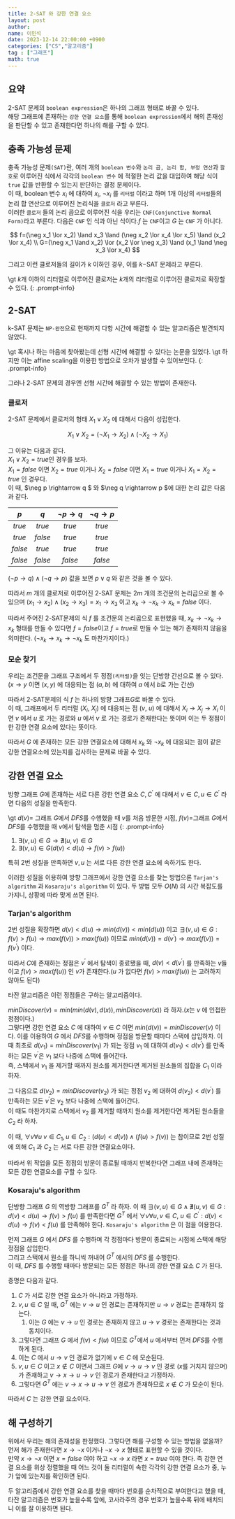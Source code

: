 ```yaml
---
title: 2-SAT 와 강한 연결 요소
layout: post
author:
name: 이민석
date: 2023-12-14 22:00:00 +0900
categories: ["CS","알고리즘"]
tag : ["그래프"]
math: true
---
```


## 요약
2-SAT 문제의 `boolean expression`은 하나의 그래프 형태로 바꿀 수 있다.\
해당 그래프에 존재하는 `강한 연결 요소`를 통해 `boolean expression`에서 해의 존재성을 판단할 수 있고 존재한다면 하나의 해를 구할 수 있다. 

## 충족 가능성 문제
충족 가능성 문제`(SAT)`란, 여러 개의 `boolean 변수`와 `논리 곱, 논리 합, 부정 연산`과 `괄호`로 이루어진 식에서 각각의 `boolean 변수` 에 적절한 논리 값을 대입하여 해당 식이 `true` 값을 반환할 수 있는지 판단하는 결정 문제이다.\
이 때, boolean 변수 $x_i$ 에 대하여 $x_i ,\ \neg x_i$ 를 `리터럴` 이라고 하며 1개 이상의 `리터럴`들의 논리 합 연산으로 이루어진 논리식을 `클로저` 라고 부른다.\
이러한 `클로저` 들의 논리 곱으로 이루어진 식을 우리는 `CNF(Conjunctive Normal Form)`라고 부른다. 다음은 `CNF` 인 식과 아닌 식이다.$f$ 는 `CNF`이고 $G$ 는 `CNF` 가 아니다.  

$$
f=(\neg x_1 \lor x_2) \land x_3 \land (\neg x_2 \lor x_4 \lor x_5) \land (x_2 \lor x_4)
\\
G=(\neg x_1 \land x_2) \lor (x_2 \lor \neg x_3) \land (x_1 \land \neg x_3 \lor x_4)
$$

그리고 이런 클로저들의 길이가 $k$ 이하인 경우, 이를 $k-$SAT 문제라고 부른다. 

 \gt $k$개 이하의 리터럴로 이루어진 클로저는 $k$개의 리터럴로 이루어진 클로저로 확장할 수 있다.
{: .prompt-info}

## 2-SAT
k-SAT 문제는 `NP-완전`으로 현재까지 다항 시간에 해결할 수 있는 알고리즘은 발견되지 않았다. 

 \gt 혹시나 하는 마음에 찾아봤는데 선형 시간에 해결할 수 있다는 논문을 있었다.
 \gt 하지만 이는 affine scaling을 이용한 방법으로 오차가 발생할 수 있어보인다.
{: .prompt-info}

그러나 2-SAT 문제의 경우엔 선형 시간에 해결할 수 있는 방법이 존재한다. 

### 클로저
2-SAT 문제에서 클로저의 형태 $X_1 \lor X_2$ 에 대해서 다음이 성립한다.

$$
X_1 \lor X_2 = (\neg X_1 \rightarrow X_2) \land (\neg X_2 \rightarrow X_1)
$$

그 이유는 다음과 같다.\
$X_1 \lor X_2 = true$인 경우를 보자. \
$X_1=false$ 이면 $X_2=true$ 이거나 $X_2=false$ 이면 $X_1=true$ 이거나 $X_1=X_2=true$ 인 경우다.\
이 때, $\neg p \rightarrow q $ 와  $\neg q \rightarrow p $에 대한 논리 값은 다음과 같다.

|$p$|$q$|$\neg p \rightarrow q$|$\neg q \rightarrow p$|
|:---:|:---:|:---:|:---:|
|$true$|$true$|$true$|$true$|
|$true$|$false$|$true$|$true$|
|$false$|$true$|$true$|$true$|
|$false$|$false$|$false$|$false$|

$(\neg p \rightarrow q)  \land (\neg q \rightarrow p)$ 값을 보면 $p \lor q$ 와 같은 것을 볼 수 있다. 

따라서 $m$ 개의 클로저로 이루어진 2-SAT 문제는 $2m$ 개의 조건문의 논리곱으로 볼 수 있으며 $(x_1 \rightarrow x_2) \land (x_2 \rightarrow x_3) = x_1 \rightarrow x_3$ 이고 $x_k \rightarrow \neg x_k \rightarrow x_k = false$  이다.

따라서 주어진 2-SAT문제의 식 $f$ 를 조건문의 논리곱으로 표현했을 때, $x_k \rightarrow \neg x_k \rightarrow x_k$ 형태를 만들 수 있다면 $f=false$이고 $f=true$로 만들 수 있는 해가 존재하지 않음을 의미한다. ($\neg x_k \rightarrow x_k \rightarrow \neg x_k$ 도 마찬가지이다.)

### 모순 찾기
우리는 조건문을 그래프 구조에서 두 정점`(리터럴)`을 잇는 단방향 간선으로 볼 수 있다.($x \rightarrow y$ 이면 $(x,y)$ 에 대응되는 점 $(a,b)$ 에 대하여 $a$ 에서 $b$로 가는 간선)


따라서 2-SAT문제의 식 $f$ 는 하나의 방향 그래프$G$로 바꿀 수 있다.\
이 때, 그래프에서 두 리터럴 $(X_i, \ X_j)$ 에 대응되는 점 $(v,\ u)$ 에 대해서 $X_i \rightarrow X_j \rightarrow X_i$ 이면 $v$ 에서 $u$ 로 가는 경로와 $u$ 에서 $v$ 로 가는 경로가 존재한다는 뜻이며 이는 두 정점이 한 강한 연결 요소에 있다는 뜻이다. 

따라서 $G$ 에 존재하는 모든 강한 연결요소에 대해서 $x_k$ 와 $\neg x_k$ 에 대응되는 점이 같은 강한 연결요소에 있는지를 검사하는 문제로 바꿀 수 있다. 

## 강한 연결 요소

방향 그래프 $G$에 존재하는 서로 다른 강한 연결 요소 $C, C^{\prime}$ 에 대해서 $v \in C, u \in C^{\prime}$ 라면 다음의 성질을 만족한다. 

 \gt $d(v)=$ 그래프 $G$에서 $DFS$를 수행했을 때 $v$를 처음 방문한 시점, $f(v)=$그래프 $G$에서 $DFS$를 수행했을 때 $v$에서 탐색을 멈춘 시점
{: .prompt-info}

1. $\exists(v,u)\in G \rightarrow \nexists(u,v)\in G$
2. $\exists(v,u)\in G(d(v) \lt d(u) \rightarrow f(v) \gt f(u))$

특히 2번 성질을 만족하면 $v,u$ 는 서로 다른 강한 연결 요소에 속하기도 한다.

이러한 성질을 이용하여 방향 그래프에서 강한 연결 요소를 찾는 방법으론 `Tarjan's algorithm` 과 `Kosaraju's algorithm` 이 있다. 두 방법 모두 $O(N)$ 의 시간 복잡도를 가지니, 상황에 따라 맞게 쓰면 된다.

### Tarjan's algorithm
2번 성질을 확장하면 $d(v) \lt d(u) \rightarrow min(d(v)) \lt min(d(u))$ 이고 $\exists(v,u)\in G : f(v)  \gt  f(u) \rightarrow max(f(v)) \gt max(f(u))$ 이므로 $min(d(v))=d(v^{\prime}) \rightarrow max(f(v))=f(v^{\prime})$ 이다.

따라서 $C$에 존재하는 정점은 $v^{\prime}$ 에서 탐색이 종료됐을 때, $d(v) \lt d(v^{\prime})$ 를 만족하는 $v$들이고 $f(v) \gt max(f(u))$ 인 $v$가 존재한다.($u$ 가 없다면 $f(v) \gt max(f(u))$ 는 고려하지 않아도 된다)

타잔 알고리즘은 이런 정점들은 구하는 알고리즘이다.

$minDiscover(v)=min(min(d(v),d(x)),minDiscover(x))$ 라 하자.($x$는 $v$ 에 인접한 정점이다.)\
그렇다면 강한 연결 요소 $C$ 에 대하여 $v \in C$ 이면 $min(d(v))=minDiscover(v)$ 이다. 
이를 이용하여 $G$ 에서 $DFS$를 수행하며 정점을 방문할 때마다 스택에 삽입하자. 이 때 최초로 
$d(v_1)=minDiscover(v_1)$ 가 되는 정점 $v_1$ 에 대하여 $d(v_1) \lt d(v^{\prime})$ 를 만족하는 모든 $v^{\prime}$은 $v_1$ 보다 나중에 스택에 들어간다. \
즉, 스택에서 $v_1$ 을 제거할 때까지 원소를 제거한다면 제거된 원소들의 집합을 $C_1$ 이라 하자. 

그 다음으로 $d(v_2)=minDiscover(v_2)$ 가 되는 정점 $v_2$ 에 대하여 $d(v_2) \lt d(v^{\prime})$ 를 만족하는 모든 $v^{\prime}$은 $v_2$ 보다 나중에 스택에 들어간다. \
이 때도 마찬가지로 스택에서 $v_2$ 를 제거할 때까지 원소를 제거한다면 제거된 원소들을 $C_2$ 라 하자. 

이 때, $\forall v \forall u \ v\in C_1 ,u \in C_2 : (d(u) \lt d(v)) \land (f(u) \gt f(v))$ 는 참이므로 2번 성질에 의해 $C_1$ 과 $C_2$ 는 서로 다른 강한 연결요소이다.

따라서 위 작업을 모든 정점의 방문이 종료될 때까지 반복한다면 그래프 내에 존재하는 모든 강한 연결요소를 구할 수 있다.

### Kosaraju's algorithm
단방향 그래프 $G$ 의 역방향 그래프를 $G^T$ 라 하자. 이 때 $\exists(v,u)\in G \land \nexists(u,v)\in G : d(v) \lt d(u) \rightarrow f(v) \gt f(u)$ 를 만족한다면 $G^T$ 에서 $\forall v \forall u, v \in C, \ u \in C^{\prime} : d(v) \lt d(u) \rightarrow f(v) \lt f(u)$ 를 만족해야 한다. `Kosaraju's algorithm` 은 이 점을 이용한다.

먼저 그래프 $G$ 에서 $DFS$ 를 수행하며 각 정점마다 방문이 종료되는 시점에 스택에 해당 정점을 삽입한다.\
그리고 스택에서 원소를 하니씩 꺼내어 $G^T$ 에서의 $DFS$ 를 수행한다.\
이 때, $DFS$ 를 수행할 때마다 방문되는 모든 정점은 하나의 강한 연결 요소 $C$ 가 된다. 

증명은 다음과 같다. 

1. $C$ 가 서로 강한 연결 요소가 아니라고 가정하자. 
2. $v,u \in C$ 일 때, $G^T$ 에는 $v \rightarrow u$ 인 경로는 존재하지만 $u \rightarrow v$ 경로는 존재하지 않는다.
    1. 이는 $G$ 에는 $v \rightarrow u$ 인 경로는 존재하지 않고 $u \rightarrow v$ 경로는 존재한다는 것과 동치이다.
3. 그렇다면 그래프 $G$ 에서 $f(v) \lt f(u)$ 이므로 $G^T$에서 $u$ 에서부터 먼저 $DFS$를 수행하게 된다. 
4. 이는 $C$ 에서 $u \rightarrow v$ 인 경로가 없기에 $v \in C$ 에 모순된다. 
5. $v,u \in C$ 이고 $x \notin C$ 이면서 그래프 $G$에 $v \rightarrow u \rightarrow v$ 인 경로 ($x$를 거치지 않으며) 가 존재하고 $v \rightarrow x \rightarrow u \rightarrow v$ 인 경로가 존재한다고 가정하자. 
6. 그렇다면 $G^T$ 에는 $v \rightarrow x \rightarrow u \rightarrow v$ 인 경로가 존재하므로 $x \notin C$ 가 모순이 된다.

따라서 $C$ 는 강한 연결 요소이다.

## 해 구성하기
위에서 우리는 해의 존재성을 판정했다. 그렇다면 해를 구성할 수 있는 방법을 없을까?\
먼저 해가 존재한다면 $x \rightarrow \neg x$ 이거나 $\neg x \rightarrow x$ 형태로 표현할 수 있을 것이다.\
만약 $x \rightarrow \neg x$ 이면 $x=false$ 여야 하고 $\neg x \rightarrow x$ 라면 $x=true$ 여야 한다. 즉 강한 연결 요소를 위상 정렬했을 때 어느 것이 둘 리터럴이 속한 각각의 강한 연결 요소가 중, 누가 앞에 있는지를 확인하면 된다. 


두 알고리즘에서 강한 연결 요소를 찾을 때마다 번호를 순차적으로 부여한다고 했을 때, 타잔 알고리즘은 번호가 높을수록 앞에, 코사라주의 경우 번호가 높을수록 뒤에 배치되니 이를 잘 이용하면 된다. 
